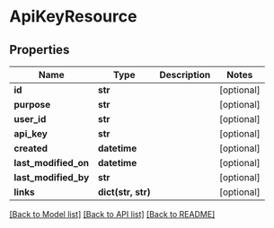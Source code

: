 # ApiKeyResource

## Properties
Name | Type | Description | Notes
------------ | ------------- | ------------- | -------------
**id** | **str** |  | [optional] 
**purpose** | **str** |  | [optional] 
**user_id** | **str** |  | [optional] 
**api_key** | **str** |  | [optional] 
**created** | **datetime** |  | [optional] 
**last_modified_on** | **datetime** |  | [optional] 
**last_modified_by** | **str** |  | [optional] 
**links** | **dict(str, str)** |  | [optional] 

[[Back to Model list]](../README.md#documentation-for-models) [[Back to API list]](../README.md#documentation-for-api-endpoints) [[Back to README]](../README.md)

